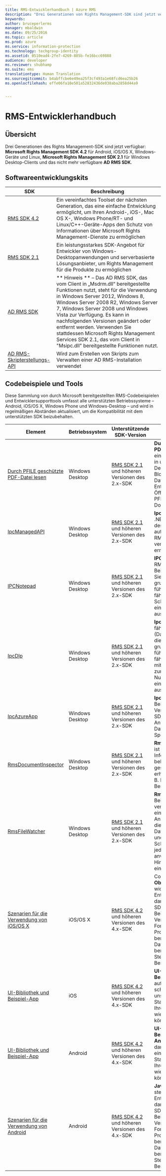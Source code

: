 ```yaml
---
title: RMS-Entwicklerhandbuch | Azure RMS
description: "Drei Generationen von Rights Management-SDK sind jetzt verfügbar."
keywords: 
author: bruceperlerms
manager: mbaldwin
ms.date: 09/25/2016
ms.topic: article
ms.prod: azure
ms.service: information-protection
ms.technology: techgroup-identity
ms.assetid: 0510ead4-2fe7-4269-885b-fe16bcc69888
audience: developer
ms.reviewer: shubhamp
ms.suite: ems
translationtype: Human Translation
ms.sourcegitcommit: b4abffcbe6e49ea25f3cf493a1e68fcd6ea25b26
ms.openlocfilehash: effe06fa10e501a52832436de038aba2858d44a9


---
```


# RMS-Entwicklerhandbuch

## Übersicht ##
Drei Generationen des Rights Management-SDK sind jetzt verfügbar: **Microsoft Rights Management SDK 4.2** für Android, iOS/OS X, Windows-Geräte und Linux, **Microsoft Rights Management SDK 2.1** für Windows Desktop-Clients und das nicht mehr verfügbare **AD RMS SDK**.

## Softwareentwicklungskits ##
| SDK | Beschreibung |
|------|---------|
| [RMS SDK 4.2](active-directory-rights-management-services-multi-platform-thin-client-sdk-portal.md) | Ein vereinfachtes Toolset der nächsten Generation, das eine einfache Entwicklung ermöglicht, um Ihren Android-, iOS-, Mac OS X-, Windows Phone/RT- und Linux/C++-Geräte-Apps den Schutz von Informationen über Microsoft Rights Management-Dienste zu ermöglichen |
| [RMS SDK 2.1](microsoft-information-protection-and-control-client-portal.md) | Ein leistungsstarkes SDK-Angebot für Entwickler von Windows-Desktopanwendungen und serverbasierte Lösungsanbieter, um Rights Management für die Produkte zu ermöglichen|
|[AD RMS SDK]()|** Hinweis ** – Das AD RMS SDK, das vom Client in „Msdrm.dll“ bereitgestellte Funktionen nutzt, steht für die Verwendung in Windows Server 2012, Windows 8, Windows Server 2008 R2, Windows Server 7, Windows Server 2008 und Windows Vista zur Verfügung. Es kann in nachfolgenden Versionen geändert oder entfernt werden. Verwenden Sie stattdessen Microsoft Rights Management Services SDK 2.1, das vom Client in "Msipc.dll" bereitgestellte Funktionen nutzt.|
|[AD RMS-Skripterstellungs-API]()| Wird zum Erstellen von Skripts zum Verwalten einer AD RMS-Installation verwendet|

## Codebeispiele und Tools ##
Diese Sammlung von durch Microsoft bereitgestellten RMS-Codebeispielen und Entwicklersupporttools umfasst alle unterstützten Betriebssysteme – Android, iOS/OS X, Windows Phone und Windows-Desktop – und wird in regelmäßigen Abständen aktualisiert, um die Kompatibilität mit dem unterstützten SDK beizubehalten.

| Element | Betriebssystem | Unterstützende SDK-Version | Beschreibung |
|------|------------------|------------------------|-------------|
| [Durch PFILE geschützte PDF-Datei lesen](https://blogs.msdn.microsoft.com/rms/2015/11/09/reading-a-pfile-protected-pdf/) | Windows Desktop| [RMS SDK 2.1](microsoft-information-protection-and-control-client-portal.md) und höheren Versionen des 2.x-SDK | **Durch PFILE geschützte PDF-Datei lesen** ist ein einfaches Codebeispiel in unserem RMS Developer's Corner-Blog, das die MSIPC-Datei-API zum Entschlüsseln und Öffnen eines durch PFILE geschützten PDF-Dokuments verwendet.|
| [IpcManagedAPI](https://github.com/Azure-Samples/active-directory-dotnet-rms) | Windows Desktop | [RMS SDK 2.1](microsoft-information-protection-and-control-client-portal.md) und höheren Versionen des 2.x-SDK | **IpcManagedAPI** ist eine .NET (C#)-Darstellung des RMS SDK 2.1, die auf einfache Weise die RMS-Aktivierung Ihre verwaltete Anwendung ermöglicht.|
| [IPCNotepad](https://code.msdn.microsoft.com/ipcnotepad-sample-f67dae80) | Windows Desktop | [RMS SDK 2.1](microsoft-information-protection-and-control-client-portal.md) und höheren Versionen des 2.x-SDK| **IPCNotepad** ist eine RMS-fähige Beispielanwendung, die Sie durch die grundlegenden Schritte führt, die jede RMS-fähige Anwendung zum Schutz und zur Nutzung eingeschränkter Inhalte ausführen sollten.|
| [IpcDlp](https://github.com/Azure-Samples/active-directory-dotnet-rms)|Windows Desktop|[RMS SDK 2.1](microsoft-information-protection-and-control-client-portal.md) und höheren Versionen des 2.x-SDK|**IpcDlp** ist eine RMS-fähige DLP-Anwendung (Data Leak Protection), die Sie durch die grundlegenden Schritte führt, die jede RMS-fähige DLP-Anwendung mithilfe der Datei-API zum Schutz und zur Nutzung eingeschränkter Inhalte ausführen sollte.|
| [IpcAzureApp](https://github.com/Azure-Samples/active-directory-dotnet-rms) | Windows Desktop|[RMS SDK 2.1](microsoft-information-protection-and-control-client-portal.md) und höheren Versionen des 2.x-SDK|**IpcAzureApp** ist ein Beispiel für die Verwendung des RMS SDK in Azure-Anwendungen, um Daten im Azure Blob-Speicher zu schützen.|
| [RmsDocumentInspector](https://github.com/Azure-Samples/active-directory-dotnet-rms) | Windows Desktop|[RMS SDK 2.1](microsoft-information-protection-and-control-client-portal.md) und höheren Versionen des 2.x-SDK|**RmsDocumentInspector** ist ein Tool, mit dem Sie Informationen zu einer beliebigen RMS-geschützten Datei erhalten können, wie z. B. Inhalts-ID oder Benutzerrechte.|
| [RmsFileWatcher](https://github.com/Azure-Samples/active-directory-dotnet-rms) | Windows Desktop|[RMS SDK 2.1](microsoft-information-protection-and-control-client-portal.md) und höheren Versionen des 2.x-SDK|**RmsFileWatcher** ist ein Beispiel, das veranschaulicht, wie eine Windows-Anwendung erstellt wird, die Verzeichnisse im Dateisystem überwacht, und RMS-Schutzrichtlinien bei jeder Änderung anwendet, z. B. beim Hinzufügen oder Ändern einer Datei.|
| [Szenarien für die Verwendung von iOS/OS X](https://msdn.microsoft.com/library/dn758307(v=vs.85).aspx) |iOS/OS X|[RMS SDK 4.2](active-directory-rights-management-services-multi-platform-thin-client-sdk-portal.md) und höheren Versionen des 4.x-SDK|Codebeispiele für **Objective C** stellen wichtige Entwicklungsszenarien dar, um Sie mit dem RMS SDK vertraut zu machen. Beispiele umfassen die Verwendung des MPF-Formats (Microsoft Protected File), benutzerdefinierte Dateiformate sowie benutzerdefinierte Steuerelemente der Benutzeroberfläche.|
| [UI-Bibliothek und Beispiel-App](https://github.com/AzureAD/rms-sdk-ui-for-ios) |iOS|[RMS SDK 4.2](active-directory-rights-management-services-multi-platform-thin-client-sdk-portal.md) und höheren Versionen des 4.x-SDK|**UI-Bibliothek und Beispiel-App für iOS** auf GitHub, damit Sie schnell einsteigen und unsere Standardoberfläche in Ihren Apps wiederverwenden können.|
| [UI-Bibliothek und Beispiel-App](https://github.com/AzureAD/rms-sdk-ui-for-android) |Android|[RMS SDK 4.2](active-directory-rights-management-services-multi-platform-thin-client-sdk-portal.md) und höheren Versionen des 4.x-SDK|**UI-Bibliothek und Beispiel-App für Android** auf GitHub, damit Sie schnell einsteigen und unsere Standardoberfläche in Ihren Apps wiederverwenden können.|
| [Szenarien für die Verwendung von Android](https://msdn.microsoft.com/en-us/library/dn758246(v=vs.85).aspx) |Android|[RMS SDK 4.2](active-directory-rights-management-services-multi-platform-thin-client-sdk-portal.md) und höheren Versionen des 4.x-SDK|**Java-Codebeispiele** stellen wichtige Entwicklungsszenarien dar, um Sie mit dem RMS SDK vertraut zu machen. Beispiele umfassen die Verwendung des MPF-Formats (Microsoft Protected File), benutzerdefinierte Dateiformate sowie benutzerdefinierte Steuerelemente der Benutzeroberfläche.|



<!--HONumber=Sep16_HO5-->


